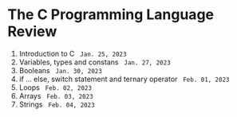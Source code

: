 <h1> The <strong> C </strong> Programming Language Review </h1>
<ol>
 <li> Introduction to C <code> Jan. 25, 2023 </code>  </li>
 <li> Variables, types and constans <code> Jan. 27, 2023 </code> </li>
 <li> Booleans <code> Jan. 30, 2023 </code> </li>
 <li> if ... else, switch statement and ternary operator <code> Feb. 01, 2023 </code> </li>
 <li> Loops <code> Feb. 02, 2023 </code> </li>
 <li> Arrays <code> Feb. 03, 2023 </code> </li>
 <li> Strings <code> Feb. 04, 2023 </code> </li>
</ol> 

